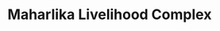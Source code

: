 ---
title: "Maharlika Livelihood Complex"
url: /baguio/maharlika-livelihood-complex/
shop: Einkaufszentrum
---